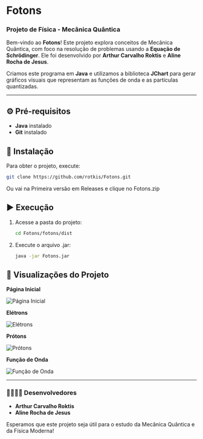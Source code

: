 # Fotons
### Projeto de Física - Mecânica Quântica

Bem-vindo ao **Fotons**! Este projeto explora conceitos de Mecânica Quântica, com foco na resolução de problemas usando a **Equação de Schrödinger**. Ele foi desenvolvido por **Arthur Carvalho Roktis** e **Aline Rocha de Jesus**.

Criamos este programa em **Java** e utilizamos a biblioteca **JChart** para gerar gráficos visuais que representam as funções de onda e as partículas quantizadas.

---

## ⚙️ Pré-requisitos
- **Java** instalado
- **Git** instalado

## 🚀 Instalação
Para obter o projeto, execute:
```bash
git clone https://github.com/rotkis/Fotons.git
```
Ou vai na Primeira versão em Releases e clique no Fotons.zip

## ▶️ Execução
1. Acesse a pasta do projeto:
   ```bash
   cd Fotons/fotons/dist
   ```
2. Execute o arquivo .jar:
   ```bash
   java -jar Fotons.jar
   ```

## 🌌 Visualizações do Projeto

**Página Inicial**

![Página Inicial](https://github.com/user-attachments/assets/b998ba23-0c7e-4f43-abcc-a44b54313d84)

**Elétrons**

![Elétrons](https://github.com/user-attachments/assets/6b63dff8-6c00-41f4-80d9-14faad4a82f7)

**Prótons**

![Prótons](https://github.com/user-attachments/assets/5583c1c9-49fc-4a79-9123-1a21cb2256e4)

**Função de Onda**

![Função de Onda](https://github.com/user-attachments/assets/4ff79755-9920-4f4b-a156-6d8f0de9c9ef)

---

### 👩‍🔬👨‍🔬 Desenvolvedores
- **Arthur Carvalho Roktis**
- **Aline Rocha de Jesus**

Esperamos que este projeto seja útil para o estudo da Mecânica Quântica e da Física Moderna!
